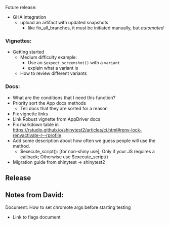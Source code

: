 Future release:
  * GHA integration
    * upload an artifact with updated snapshots
      * like fix_all_branches, it must be initiated manually, but _automated_
### Vignettes:
* Getting started
  * Medium difficulty example:
    * Use an `$expect_screenshot()` with a `variant`
    * explain what a variant is
  * How to review different variants

### Docs:
* What are the conditions that I need this function?
* Priority sort the App docs methods
  * Tell docs that they are sorted for a reason
* Fix vignette links
* Link Robust vignette from AppDriver docs
* Fix markdown table in https://rstudio.github.io/shinytest2/articles/ci.html#renv-lock-renvactivate-r--rprofile
* Add some description about how often we guess people will use the method.
  * $execute_script(): [for non-shiny use]; Only if your JS requires a callback; Otherwise use $execute_script()
* Migration guide from shinytest -> shinytest2

## Release



## Notes from David:
Document: How to set chromote args before starting testing
  * Link to flags document
